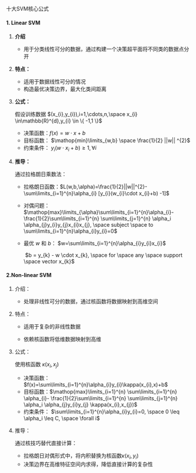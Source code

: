 十大SVM核心公式



#### 1. Linear SVM

1. **介绍**

   - 用于分类线性可分的数据，通过构建一个决策超平面将不同类的数据点分开

2. **特点：**

   - 适用于数据线性可分的情况
   - 构造最优决策边界，最大化类间距离

3. **公式：**

   假设训练数据 $(x_{i},y_{i}),i=1,\cdots,n,\space x_{i} \in\mathbb{R}^{d},y_{i} \in \{ -1,1 \}$

   - 决策函数：$f(x)=w \cdot x+b$
   - 目标函数： $\mathop{min}\limits_{w,b} \space \frac{1}{2} ||w|| ^{2}$
   - 约束条件： $y_{i}(w \cdot x_{i}+b) \geq 1, \forall i$

4. **推导：**

   通过拉格朗日乘数法：

   - 拉格朗日函数：$L(w,b,\alpha)=\frac{1}{2}||w||^{2}-\sum\limits_{i=1}^{n}\alpha_{i} [y_{i}(w_{i}\cdot x_{i}+b) -1]$

   - 对偶问题： $\mathop{max}\limits_{\alpha}\sum\limits_{i=1}^{n}\alpha_{i}- \frac{1}{2}\sum\limits_{i=1}^{n} \sum\limits_{j=1}^{n} \alpha_i \alpha_{j}y_{i}y_{j}x_{i}x_{j}, \space subject \space to \sum\limits_{i=1}^{n}\alpha_{i}y_{i}=0$ 

   - 最优 $w$ 和 $b$： $w=\sum\limits_{i=1}^{n}\alpha_{i}y_{i}x_{i}$

     ​			$b = y_{k} - w \cdot x_{k}, \space for \space any \space support \space vector x_{k}$



#### 2.Non-linear SVM

1. 介绍：

   - 处理非线性可分的数据，通过核函数将数据映射到高维空间

2. 特点：

   - 适用于复杂的非线性数据

   - 依赖核函数将低维数据映射到高维

3. 公式：

   使用核函数 $\kappa(x_{i},x_{j})$

   - 决策函数：$f(x)=\sum\limits_{i=1}^{n}\alpha_{i}y_{i}\kappa(x_{i},x)+b$
   - 目标函数：$\mathop{max}\limits_{i=1}^{n} \sum\limits_{i=1}^{n} \alpha_{i}- \frac{1}{2}\sum\limits_{i=1}^{n} \sum\limits_{j=1}^{n} \alpha_i \alpha_{j}y_{i}y_{j} \kappa(x_{i},x_{j})$
   - 约束条件： $\sum\limits_{i=1}^{n}\alpha_{i}y_{i}=0, \space 0 \leq \alpha_i \leq C, \space \forall i$

4. 推导：

   通过核技巧替代直接计算：

   - 拉格朗日对偶形式中，将内积替换为核函数$\kappa(x_i,y_i)$
   - 决策边界在高维特征空间内求得，降低直接计算的复杂性